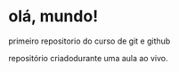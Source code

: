 # olá, mundo!
 primeiro repositorio do curso de git e github

 repositório criadodurante uma aula ao vivo.
